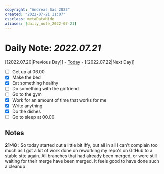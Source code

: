 ```yaml
---
copyright: "Andreas Sas 2022"
created: "2022-07-21 11:07"
cssclass: metaDataHide
aliases: [daily_note_2022-07-21]
---
```


# Daily Note: *2022.07.21*
 [[2022.07.20|Previous Day]] - [Today](obsidian://advanced-uri?vault=Documentation&daily=true) - [[2022.07.22|Next Day]]

- [ ] Get up at 06.00
- [x] Make the bed
- [x] Eat something healthy
- [ ] Do something with the girlfriend
- [ ] Go to the gym
- [x] Work for an amount of time that works for me
- [x] Write anything
- [x] Do the dishes
- [ ] Go to sleep at 00.00

## Notes
**21:48** :
So today started out a little bit iffy, but all in all I can't complain too much as I got a lot of work done on reworking my repo's on GitHub to a stable stte again. All branches that had already been merged, or were still waiting for their merge have been merged.
It feels good to have done such a cleanup
